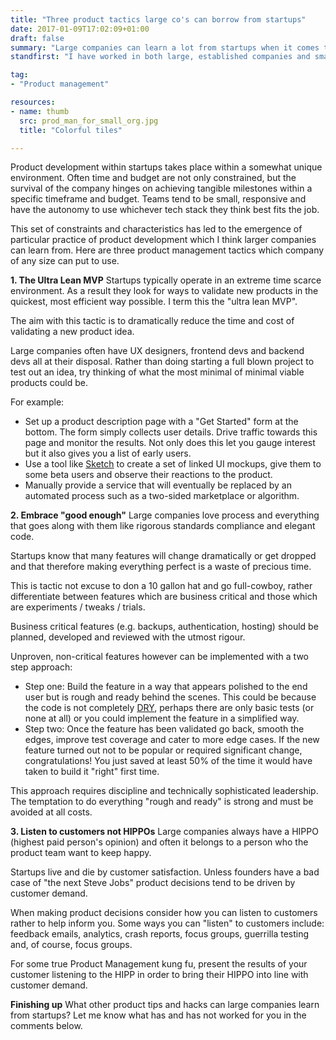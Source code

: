 ```yaml
---
title: "Three product tactics large co's can borrow from startups"
date: 2017-01-09T17:02:09+01:00
draft: false
summary: "Large companies can learn a lot from startups when it comes to product mangement."
standfirst: "I have worked in both large, established companies and small, scrappy startups. Here are three of my favourite product management tactics large companies can learn from startups."

tag: 
- "Product management"

resources:
- name: thumb
  src: prod_man_for_small_org.jpg
  title: "Colorful tiles"

---
```

Product development within startups takes place within a somewhat unique environment. Often time and budget are not only constrained, but the survival of the company hinges on achieving tangible milestones within a specific timeframe and budget. Teams tend to be small, responsive and have the autonomy to use whichever tech stack they think best fits the job.

This set of constraints and characteristics has led to the emergence of particular practice of product development which I think larger companies can learn from. Here are three product management tactics which company of any size can put to use.

**1\. The Ultra Lean MVP**
Startups typically operate in an extreme time scarce environment. As a result they look for ways to validate new products in the quickest, most efficient way possible. I term this the "ultra lean MVP".

The aim with this tactic is to dramatically reduce the time and cost of validating a new product idea.

Large companies often have UX designers, frontend devs and backend devs all at their disposal. Rather than doing starting a full blown project to test out an idea, try thinking of what the most minimal of minimal viable products could be.

For example:

*   Set up a product description page with a "Get Started" form at the bottom. The form simply collects user details. Drive traffic towards this page and monitor the results. Not only does this let you gauge interest but it also gives you a list of early users.
*   Use a tool like [Sketch](http://www.sketchapp.com/) to create a set of linked UI mockups, give them to some beta users and observe their reactions to the product.
*   Manually provide a service that will eventually be replaced by an automated process such as a two-sided marketplace or algorithm.

**2\. Embrace "good enough"**
Large companies love process and everything that goes along with them like rigorous standards compliance and elegant code.

Startups know that many features will change dramatically or get dropped and that therefore making everything perfect is a waste of precious time.

This is tactic not excuse to don a 10 gallon hat and go full-cowboy, rather differentiate between features which are business critical and those which are experiments / tweaks / trials. 

Business critical features (e.g. backups, authentication, hosting) should be planned, developed and reviewed with the utmost rigour.

Unproven, non-critical features however can be implemented with a two step approach:

*   Step one: Build the feature in a way that appears polished to the end user but is rough and ready behind the scenes. This could be because the code is not completely [DRY](http://en.wikipedia.org/wiki/Don't_repeat_yourself), perhaps there are only basic tests (or none at all) or you could implement the feature in a simplified way.
*   Step two: Once the feature has been validated go back, smooth the edges, improve test coverage and cater to more edge cases. If the new feature turned out not to be popular or required significant change, congratulations! You just saved at least 50% of the time it would have taken to build it "right" first time.

This approach requires discipline and technically sophisticated leadership. The temptation to do everything "rough and ready" is strong and must be avoided at all costs.

**3\. Listen to customers not HIPPOs**
Large companies always have a HIPPO (highest paid person's opinion) and often it belongs to a person who the product team want to keep happy. 

Startups live and die by customer satisfaction. Unless founders have a bad case of "the next Steve Jobs" product decisions tend to be driven by customer demand.

When making product decisions consider how you can listen to customers rather to help inform you. Some ways you can "listen" to customers include: feedback emails, analytics, crash reports, focus groups, guerrilla testing and, of course, focus groups.

For some true Product Management kung fu, present the results of your customer listening to the HIPP in order to bring their HIPPO into line with customer demand.

**Finishing up**
What other product tips and hacks can large companies learn from startups? Let me know what has and has not worked for you in the comments below.